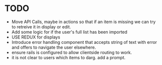 # TODO

* Move API Calls, maybe in actions so that if an item is missing we can try to retreive it in display or edit.
* Add some logic for if the user's full list has been imported
* USE REDUX for displays
* Introduce error handling component that accepts string of text with error and offers to navigate the user elsewhere.
* ensure rails is configured to allow clientside routing to work.
* it is not clear to users which items to darg.  add a prompt.
